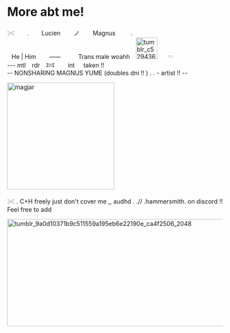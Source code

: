 # More abt me!


 𓏵 ⠀⠀﹒ ⠀⠀Lucien⠀⠀⠀ノ⠀⠀⠀Magnus⠀⠀⠀  𓂂  
⠀He  | Him⠀⠀⠀⸺⠀⠀⠀⠀Trans male woahh⠀ <img width="50" height="50" alt="tumblr_c5294360cb20be571309d1768b2c6ecb_144f35a9_500" src="https://github.com/user-attachments/assets/fa9525e2-b9b6-4c3f-89b1-556bfd6fd467" />   ⠀⠀𓎠   
  --- mtl⠀ rdr ⠀𐂯⠀⠀⠀int⠀⠀taken !!                                  
   -- NONSHARING MAGNUS YUME (doubles dni !! ) 
   . . - artist !! -- 
   

<img width="250" height="250" alt="magjar" src="https://github.com/user-attachments/assets/34db716e-f9c5-41be-9745-aec366d38154" />

𓏵 . C+H freely just don't cover me  ,, audhd . .//  .hammersmith. on discord !! Feel free to add

<img width="750" height="250" alt="tumblr_9a0d10371b9c511559a195eb6e22190e_ca4f2506_2048" src="https://github.com/user-attachments/assets/ee5e8885-df3d-4db3-ab36-23d15e8e371e" />
